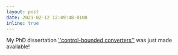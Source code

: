 ```yaml
---
layout: post
date: 2021-02-12 12:49:48-0100
inline: true
---
```


My PhD dissertation [''control-bounded converters''](https://doi.org/10.3929/ethz-b-000469192) was just made available!